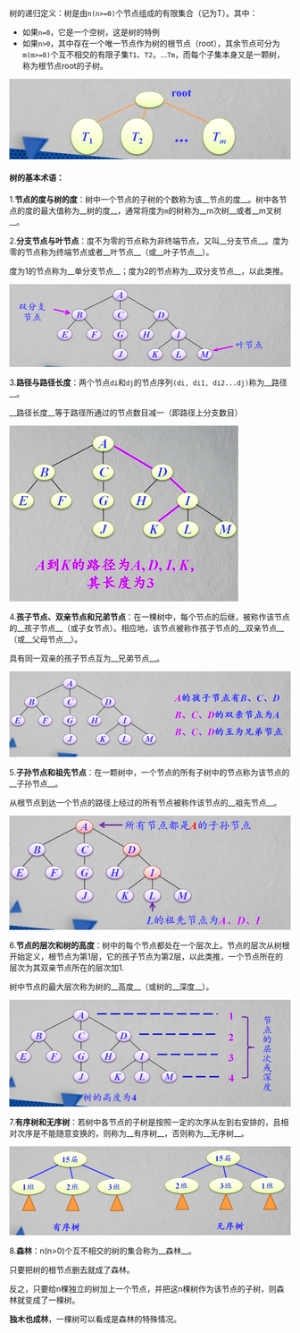 树的递归定义：树是由`n(n>=0)`个节点组成的有限集合（记为T）。其中：

* 如果`n=0`，它是一个空树，这是树的特例
* 如果`n>0`，其中存在一个唯一节点作为树的根节点（root），其余节点可分为`m(m>=0)`个互不相交的有限子集`T1`、`T2`，...`Tm`，而每个子集本身又是一颗树，称为根节点root的子树。

![树](../img/201901142140.png)

#### 树的基本术语：

1.__节点的度与树的度__：树中一个节点的子树的个数称为该__节点的度__。树中各节点的度的最大值称为__树的度__，通常将度为`m`的树称为__m次树__或者__m叉树__。

2.__分支节点与叶节点__：度不为零的节点称为非终端节点，又叫__分支节点__。度为零的节点称为终端节点或者__叶节点__（或__叶子节点__）。

度为1的节点称为__单分支节点__；度为2的节点称为__双分支节点__，以此类推。

![分支节点与叶节点](../img/201901142149.png)

3.__路径与路径长度__：两个节点`di`和`dj`的节点序列`(di, di1, di2...dj)`称为__路径__。

__路径长度__等于路径所通过的节点数目减一（即路径上分支数目）

![路径和路径长度](../img/201901142155.png)



4.__孩子节点、双亲节点和兄弟节点__：在一棵树中，每个节点的后继，被称作该节点的__孩子节点__（或子女节点）。相应地，该节点被称作孩子节点的__双亲节点__（或__父母节点__）。

具有同一双亲的孩子节点互为__兄弟节点__。

![孩子节点、双亲节点和兄弟节点](../img/201901142159.png)

5.__子孙节点和祖先节点__：在一颗树中，一个节点的所有子树中的节点称为该节点的__子孙节点__。

从根节点到达一个节点的路径上经过的所有节点被称作该节点的__祖先节点__。

![子孙节点和祖先节点](../img/201901142202.png)

6.__节点的层次和树的高度__：树中的每个节点都处在一个层次上。节点的层次从树根开始定义，根节点为第1层，它的孩子节点为第2层，以此类推，一个节点所在的层次为其双亲节点所在的层次加1.

树中节点的最大层次称为树的__高度__（或树的__深度__）。

![节点的层次和树的高度](../img/201901142226.png)

7.__有序树和无序树__：若树中各节点的子树是按照一定的次序从左到右安排的，且相对次序是不能随意变换的，则称为__有序树__，否则称为__无序树__。

![有序树和无序树](../img/201901142229.png)

8.__森林__：n(n>0)个互不相交的树的集合称为__森林__。

只要把树的根节点删去就成了森林。

反之，只要给n棵独立的树加上一个节点，并把这n棵树作为该节点的子树，则森林就变成了一棵树。

__独木也成林__，一棵树可以看成是森林的特殊情况。



